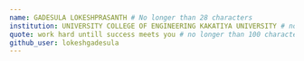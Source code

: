 ```yaml
---
name: GADESULA LOKESHPRASANTH # No longer than 28 characters
institution: UNIVERSITY COLLEGE OF ENGINEERING KAKATIYA UNIVERSITY # no longer than 58 characters
quote: work hard untill success meets you # no longer than 100 characters, avoid using quotes(") to guarantee the format remains the same.
github_user: lokeshgadesula
---
```


